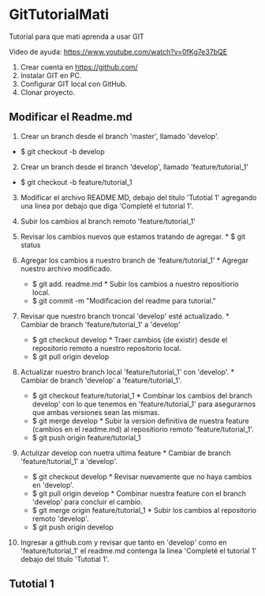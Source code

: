 # GitTutorialMati
Tutorial para que mati aprenda a usar GIT

Video de ayuda: https://www.youtube.com/watch?v=0fKg7e37bQE

1. Crear cuenta en https://github.com/
2. Instalar GIT en PC.
3. Configurar GIT local con GitHub.
4. Clonar proyecto.

## Modificar el Readme.md ##

1. Crear un branch desde el branch 'master', llamado 'develop'.
  * $ git checkout -b develop
2. Crear un branch desde el branch 'develop', llamado 'feature/tutorial_1'
  * $ git checkout -b feature/tutorial_1
3. Modificar el archivo README.MD, debajo del titulo 'Tutotial 1' agregando una linea por debajo que diga 'Completé el tutorial 1'.
4. Subir los cambios al branch remoto 'feature/tutorial_1'
  1. Revisar los cambios nuevos que estamos tratando de agregar.
    * $ git status
  2. Agregar los cambios a nuestro branch de 'feature/tutorial_1'
    * Agregar nuestro archivo modificado.
      * $ git add. readme.md
    * Subir los cambios a nuestro repositiorio local.
      * $ git commit -m "Modificacion del readme para tutorial."
  3. Revisar que nuestro branch troncal 'develop' esté actualizado.
    * Cambiar de branch 'feature/tutorial_1' a 'develop'
      * $ git checkout develop
    * Traer cambios (de existir) desde el repositorio remoto a nuestro repositorio local.
      * $ git pull origin develop
  4. Actualizar nuestro branch local 'feature/tutorial_1' con 'develop'.
    * Cambiar de branch 'develop' a 'feature/tutorial_1'.
      * $ git checkout feature/tutorial_1
    * Combinar los cambios del branch develop' con lo que tenemos en 'feature/tutorial_1' para asegurarnos que ambas versiones sean las mismas.
      * $ git merge develop
    * Subir la version definitiva de nuestra feature (cambios en el readme.md) al repositiorio remoto 'feature/tutorial_1'.
      * $ git push origin feature/tutorial_1
  5. Actulizar develop con nuetra ultima feature
    * Cambiar de branch 'feature/tutorial_1' a 'develop'.
      * $ git checkout develop
    * Revisar nuevamente que no haya cambios en 'develop'.
      * $ git pull origin develop
    * Combinar nuestra feature con el branch 'develop' para concluir el cambio.
      * $ git merge origin feature/tutorial_1
    * Subir los cambios al repositorio remoto 'develop'.
      * $ git push origin develop
      
   6. Ingresar a github.com y revisar que tanto en 'develop' como en 'feature/tutorial_1' el readme.md contenga la linea 'Completé el tutorial 1' debajo del titulo 'Tutotial 1'.
   
   ## Tutotial 1 ##
    
    
    
